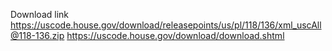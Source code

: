 Download link https://uscode.house.gov/download/releasepoints/us/pl/118/136/xml_uscAll@118-136.zip
https://uscode.house.gov/download/download.shtml
